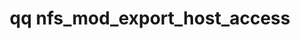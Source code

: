 ---
category: nfs
command: nfs_mod_export_host_access
optional_options:
- alternate: []
  help: ID of export to modify
  name: --export-id
  required: false
- alternate: []
  help: Path of export to modify
  name: --export-path
  required: false
- alternate: []
  help: ID of the tenant the export is in. Only used if using the --export-path argument
  name: --tenant-id
  required: false
- alternate: []
  help: Print raw response JSON
  name: --json
  required: false
permalink: /qq-cli-command-guide/nfs/nfs_mod_export_host_access.html
positional_options: []
sidebar: qq_cli_command_reference_sidebar
summary: This section explains how to use the <code>qq nfs_mod_export_host_access</code>
  command.
synopsis: Modify the access hosts are granted to an export
title: qq nfs_mod_export_host_access
usage: "qq nfs_mod_export_host_access [-h] [--export-id EXPORT_ID] [--export-path\
  \ EXPORT_PATH] [--tenant-id TENANT_ID] [--json]\n    {add_entry,modify_entry,remove_entry}\
  \ ..."
zendesk_source: qq CLI Command Guide

---